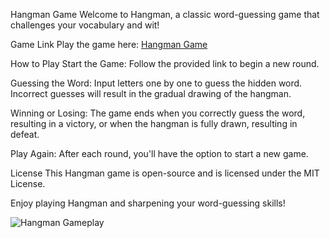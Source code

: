 Hangman Game
Welcome to Hangman, a classic word-guessing game that challenges your vocabulary and wit!

Game Link
Play the game here:  [Hangman Game](https://newhangingmangame.netlify.app/)

How to Play
Start the Game: Follow the provided link to begin a new round.

Guessing the Word: Input letters one by one to guess the hidden word. Incorrect guesses will result in the gradual drawing of the hangman.

Winning or Losing: The game ends when you correctly guess the word, resulting in a victory, or when the hangman is fully drawn, resulting in defeat.

Play Again: After each round, you'll have the option to start a new game.

License
This Hangman game is open-source and is licensed under the MIT License.

Enjoy playing Hangman and sharpening your word-guessing skills!

![Hangman Gameplay]([images/hangman-preview.png](https://www.google.com/url?sa=i&url=https%3A%2F%2Fwww.shutterstock.com%2Fsearch%2Fhangman&psig=AOvVaw2CXgnVnOKpAh5L8F-S3QcY&ust=1702404020236000&source=images&cd=vfe&opi=89978449&ved=0CBEQjRxqFwoTCOCQ16v7h4MDFQAAAAAdAAAAABAD)https://www.google.com/url?sa=i&url=https%3A%2F%2Fwww.shutterstock.com%2Fsearch%2Fhangman&psig=AOvVaw2CXgnVnOKpAh5L8F-S3QcY&ust=1702404020236000&source=images&cd=vfe&opi=89978449&ved=0CBEQjRxqFwoTCOCQ16v7h4MDFQAAAAAdAAAAABAD)
